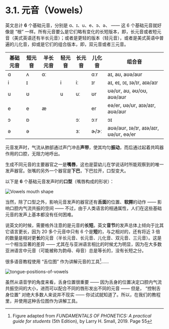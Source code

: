 # 3.1. 元音（Vowels）

英文总计 **6** 个基础元音，分别是 <span class="pho">ɑ</span>、<span class="pho">ɪ</span>、<span class="pho">u</span>、<span class="pho">e</span>、<span class="pho">ɔ</span>、<span class="pho">ə</span>、 —— 这 6 个基础元音就好像是 “根” 一样。所有元音要么是它们略有变化的长短版本，即，长元音或者短元音（美式英语还有半长元音）；或者是更轻的版本（轻元音），或者是美式英语中普遍的儿化音，抑或是它们的组合版本，即，双元音或者三元音。

| 基础元音                   | 短元音                     | 半长元音                    | 轻元音                     | 长元音                      | 儿化音                        | 组合音                                                                                                                                                             |
| -------------------------- | -------------------------- | --------------------------- | -------------------------- | --------------------------- | ----------------------------- | ------------------------------------------------------------------------------------------------------------------------------------------------------------------ |
| <span class="pho">ɑ</span> | <span class="pho">ʌ</span> | <span class="pho">ɑː</span> |                            |                             | <span class="pho">ɑːr</span>  | <span class="pho">aɪ</span>, <span class="pho">aʊ</span>, <span class="pho">aʊə/aʊr</span>                                                                         |
| <span class="pho">i</span> | <span class="pho">ɪ</span> |                             | <span class="pho">i</span> | <span class="pho">iː</span> | <span class="pho">ɪr</span>   | <span class="pho">aɪ</span>, <span class="pho">eɪ</span>, <span class="pho">ɔɪ</span>, <span class="pho">ɪə/ɪr</span>, <span class="pho">aɪə/aɪr</span>            |
| <span class="pho">u</span> | <span class="pho">ʊ</span> |                             | <span class="pho">u</span> | <span class="pho">uː</span> | <span class="pho">ʊr</span>   | <span class="pho">ʊə/ʊr</span>, <span class="pho">aʊ</span>, <span class="pho">əʊ/oʊ</span>, <span class="pho">aʊə/aʊr</span>                                      |
| <span class="pho">e</span> | <span class="pho">e</span> | <span class="pho">æ</span>  |                            |                             | <span class="pho">er</span>   | <span class="pho">eə/er</span>, <span class="pho">ʊə/ʊr</span>, <span class="pho">aɪə/aɪr</span>, <span class="pho">aʊə/aʊr</span>                                 |
| <span class="pho">ɔ</span> | <span class="pho">ɒ</span> |                             |                            | <span class="pho">ɔː</span> | <span class="pho">ɔːr</span>  | <span class="pho">ɔɪ</span>                                                                                                                                        |
| <span class="pho">ə</span> | <span class="pho">ə</span> |                             |                            | <span class="pho">ɜː</span> | <span class="pho">ɚ/ɝː</span> | <span class="pho">aʊə/aʊr</span>, <span class="pho">ɪə/ɪr</span>, <span class="pho">aɪə/aɪr</span>, <span class="pho">ʊə/ʊr</span>, <span class="pho">eə/er</span> |

元音发声时，气流从肺部通过声门冲击**声带**，使其均匀**振动**，而后通过起着共鸣器作用的口腔，无阻力地呼出。

生成不同元音的主要器官之一是**嘴唇**，这也是婴幼儿在学说话时所能观察到的唯一发声器官。张嘴的另外一个器官是**下巴**，下巴拉开，口型变大。

以下是 **6** 个基础元音发声时的**口型**（嘴唇构成的形状）：

![Vowels mouth shape](/images/vowels-mouth-shape.svg)

当然，除了口型之外，影响元音发声的器官还有**舌面**的位置、**软腭**的动作 —— 影响口腔内气流共振的空间 —— 不过，由于人类语言的相通属性，人们在这些基础元音的发声上基本都没有任何困难。

说英文的时候，需要格外注意的是元音的**长短**。英文**音节**的发声总体上倾向于比其它语言更长，因为 20 多个元音中只有 6 个是**短**的，与之相对的，还有将近 3 倍的数量是相对更**长**的元音（半长元音、长元音、儿化音、双元音、三元音）。这是一个相当显著的差异 —— 尤其在与亚洲语言相比的时候尤为明显，因为在大多数亚洲语言中元音（可能被称为韵母、母音）总是等长的，没有长短之分。

很多语音教程使用 “舌位图” 作为讲解元音的工具[^1]……

![tongue-positions-of-vowels](/images/tongue-positions-of-vowels.svg)

虽然从语音学的角度来看，舌身位置很重要 —— 因为舌身的位置决定口腔内气流共振空间的大小，进而可以配合不同的唇形发出不同的元音 —— 但是， “控制舌身位置” 对绝大多数人来说并不现实 —— 你试试就知道了。所以，在我们的教程里，并使用这种舌位图作为讲解工具。

[^1]: Figure adapted from *FUNDAMENTALS OF PHONETICS: A practical guide for students* (5th Edition), by Larry H. Small, 2019. Page 55